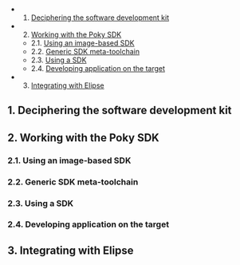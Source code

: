 <!-- vscode-markdown-toc -->
* 1. [Deciphering the software development kit](#Decipheringthesoftwaredevelopmentkit)
* 2. [Working with the Poky SDK](#WorkingwiththePokySDK)
	* 2.1. [Using an image-based SDK](#Usinganimage-basedSDK)
	* 2.2. [Generic SDK meta-toolchain](#GenericSDKmeta-toolchain)
	* 2.3. [Using a SDK](#UsingaSDK)
	* 2.4. [Developing application on the target](#Developingapplicationonthetarget)
* 3. [Integrating with Elipse](#IntegratingwithElipse)

<!-- vscode-markdown-toc-config
	numbering=true
	autoSave=true
	/vscode-markdown-toc-config -->
<!-- /vscode-markdown-toc -->

##  1. <a name='Decipheringthesoftwaredevelopmentkit'></a>Deciphering the software development kit

##  2. <a name='WorkingwiththePokySDK'></a>Working with the Poky SDK

###  2.1. <a name='Usinganimage-basedSDK'></a>Using an image-based SDK

###  2.2. <a name='GenericSDKmeta-toolchain'></a>Generic SDK meta-toolchain

###  2.3. <a name='UsingaSDK'></a>Using a SDK

###  2.4. <a name='Developingapplicationonthetarget'></a>Developing application on the target

##  3. <a name='IntegratingwithElipse'></a>Integrating with Elipse